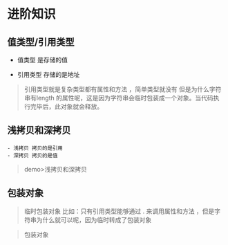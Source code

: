 # 进阶知识

## 值类型/引用类型

   - 值类型 是存储的值

   - 引用类型  存储的是地址

   > 引用类型就是复杂类型都有属性和方法 ，简单类型就没有  但是为什么字符串有length 的属性呢，这是因为字符串会临时包装成一个对象。当代码执行完毕后，此对象就会释放。



## 浅拷贝和深拷贝

    - 浅拷贝 拷贝的是引用
    - 深拷贝 拷贝的是值

> demo>浅拷贝和深拷贝


## 包装对象

> 临时包装对象 比如：只有引用类型能够通过 .  来调用属性和方法 ，但是字符串为什么就可以呢，因为临时转成了包装对象

> 包装对象